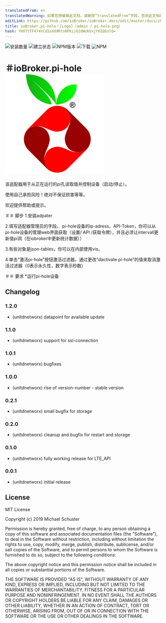 ```yaml
---
translatedFrom: en
translatedWarning: 如果您想编辑此文档，请删除“translatedFrom”字段，否则此文档将再次自动翻译
editLink: https://github.com/ioBroker/ioBroker.docs/edit/master/docs/zh-cn/adapterref/iobroker.pi-hole/README.md
title: ioBroker.pi-hole！[Logo]（admin / pi-hole.png）
hash: YHXftTF474VCdIoX89RtsNFKij62dWoKVxjY6IQEolQ=
---
```

![安装数量](http://iobroker.live/badges/pi-hole-stable.svg)
![建立状态](https://api.travis-ci.org/unltdnetworx/ioBroker.pi-hole.svg?branch=master)
![NPM版本](https://img.shields.io/npm/v/iobroker.pi-hole.svg)
![下载](https://img.shields.io/npm/dm/iobroker.pi-hole.svg)
![NPM](https://nodei.co/npm/iobroker.pi-hole.png?downloads=true)

＃ioBroker.pi-hole![商标](../../../en/adapterref/iobroker.pi-hole/admin/pi-hole.png)
=================

该适配器用于从正在运行的pi孔读取值并控制设备（启动/停止）。

使用自己承担风险！绝对不保证损害等等。

欢迎提供帮助或提示。

＃＃ 脚步
1.安装adpater

2.填写适配器管理员的字段。 pi-hole设备的ip-adress，API-Token，你可以从pi-hole设备的管理web界面获取（设置/ API /获取令牌），并且必须让intervall更新值pi洞（在iobroker中更新统计数据））

3.有些对象是json-tables，你可以在内部使用vis。

4.单击“激活pi-hole”按钮激活过滤器，通过更改“dactivate pi-hole”的值来取消激活过滤器（0表示永久性，数字表示秒数）

＃＃ 要求
*运行pi-hole设备

## Changelog

### 1.2.0

* (unltdnetworx) datapoint for available update

### 1.1.0

* (unltdnetworx) support for ssl-connection

### 1.0.1

* (unltdnetworx) bugfixes

### 1.0.0

* (unltdnetworx) rise of version-number - stable version

### 0.2.1

* (unltdnetworx) small bugfix for storage

### 0.2.0

* (unltdnetworx) cleanup and bugfix for restart and storage

### 0.1.0

* (unltdnetworx) fully working release for LTE_API

### 0.0.1

* (unltdnetworx) initial release

## License

MIT License

Copyright (c) 2019 Michael Schuster

Permission is hereby granted, free of charge, to any person obtaining a copy
of this software and associated documentation files (the "Software"), to deal
in the Software without restriction, including without limitation the rights
to use, copy, modify, merge, publish, distribute, sublicense, and/or sell
copies of the Software, and to permit persons to whom the Software is
furnished to do so, subject to the following conditions:

The above copyright notice and this permission notice shall be included in all
copies or substantial portions of the Software.

THE SOFTWARE IS PROVIDED "AS IS", WITHOUT WARRANTY OF ANY KIND, EXPRESS OR
IMPLIED, INCLUDING BUT NOT LIMITED TO THE WARRANTIES OF MERCHANTABILITY,
FITNESS FOR A PARTICULAR PURPOSE AND NONINFRINGEMENT. IN NO EVENT SHALL THE
AUTHORS OR COPYRIGHT HOLDERS BE LIABLE FOR ANY CLAIM, DAMAGES OR OTHER
LIABILITY, WHETHER IN AN ACTION OF CONTRACT, TORT OR OTHERWISE, ARISING FROM,
OUT OF OR IN CONNECTION WITH THE SOFTWARE OR THE USE OR OTHER DEALINGS IN THE
SOFTWARE.
